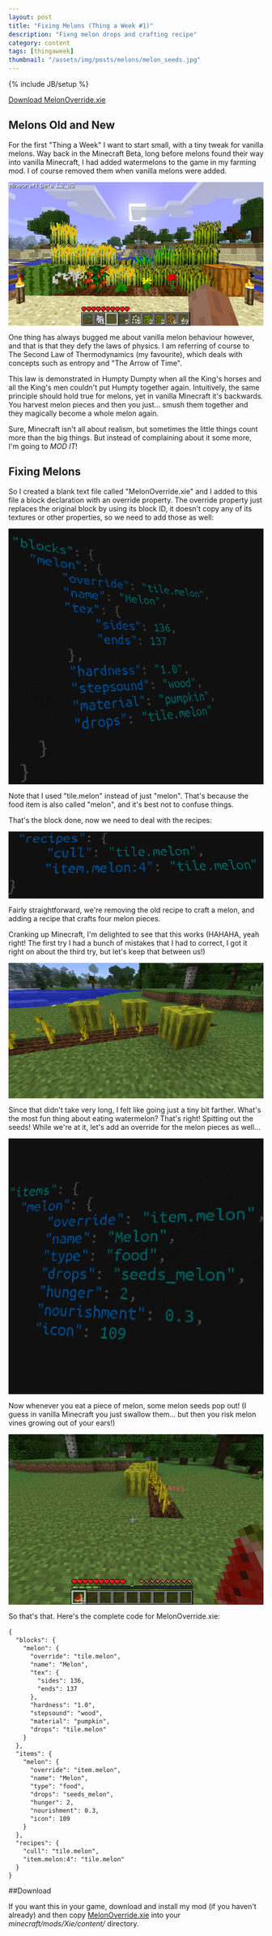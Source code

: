 ```yaml
---
layout: post
title: "Fixing Melons (Thing a Week #1)"
description: "Fixng melon drops and crafting recipe"
category: content
tags: [thingaweek]
thumbnail: "/assets/img/posts/melons/melon_seeds.jpg"
---
```

{% include JB/setup %}

<style>
img {
  display: block; margin-left: auto; margin-right: auto;
}
</style>

[Download MelonOverride.xie](/assets/files/MelonOverride.xie)

## Melons Old and New
For the first "Thing a Week" I want to start small, with a tiny tweak for vanilla melons. Way back in the Minecraft Beta, long before melons found their way into vanilla Minecraft, I had added watermelons to the game in my farming mod. I of course removed them when vanilla melons were added.

<!--more-->

![The Original Xie's Farming Mod](/assets/img/posts/melons/growables.png)

One thing has always bugged me about vanilla melon behaviour however, and that is that they defy the laws of physics. I am referring of course to The Second Law of Thermodynamics (my favourite), which deals with concepts such as entropy and "The Arrow of Time". 

This law is demonstrated in Humpty Dumpty when all the King's horses and all the King's men couldn't put Humpty together again. Intuitively, the same principle should hold true for melons, yet in vanilla Minecraft it's backwards. You harvest melon pieces and then you just... smush them together and they magically become a whole melon again.

Sure, Minecraft isn't all about realism, but sometimes the little things count more than the big things. But instead of complaining about it some more, I'm going to *MOD IT*!

## Fixing Melons
So I created a blank text file called "MelonOverride.xie" and I added to this file a block declaration with an override property. The override property just replaces the original block by using its block ID, it doesn't copy any of its textures or other properties, so we need to add those as well:

[![Melon Block Declaration](/assets/img/posts/melons/melon_block.png)](http://instacode.linology.info/56759)

Note that I used "tile.melon" instead of just "melon". That's because the food item is also called "melon", and it's best not to confuse things.

That's the block done, now we need to deal with the recipes:

[![Melon Block Declaration](/assets/img/posts/melons/melon_recipes.png)](http://instacode.linology.info/56765)

Fairly straightforward, we're removing the old recipe to craft a melon, and adding a recipe that crafts four melon pieces.

Cranking up Minecraft, I'm delighted to see that this works (HAHAHA, yeah right! The first try I had a bunch of mistakes that I had to correct, I got it right on about the third try, but let's keep that between us!)

![Watermelon Farm](/assets/img/posts/melons/melons_growing.jpg)

Since that didn't take very long, I felt like going just a tiny bit farther. What's the most fun thing about eating watermelon? That's right! Spitting out the seeds! While we're at it, let's add an override for the melon pieces as well...

[![Melon Block Declaration](/assets/img/posts/melons/melon_item.png)](http://instacode.linology.info/56768)

Now whenever you eat a piece of melon, some melon seeds pop out! (I guess in vanilla Minecraft you just swallow them... but then you risk melon vines growing out of your ears!)

![Spit out the seeds](/assets/img/posts/melons/melon_seeds.jpg)

So that's that. Here's the complete code for MelonOverride.xie:

    {
      "blocks": {
        "melon": {
          "override": "tile.melon",
          "name": "Melon",
          "tex": {
            "sides": 136,
            "ends": 137
          },
          "hardness": "1.0",
          "stepsound": "wood",
          "material": "pumpkin",
          "drops": "tile.melon"
        }
      },
      "items": {
        "melon": {
          "override": "item.melon",
          "name": "Melon",
          "type": "food",
          "drops": "seeds_melon",
          "hunger": 2,
          "nourishment": 0.3,
          "icon": 109
        }
      },
      "recipes": {
        "cull": "tile.melon",
        "item.melon:4": "tile.melon"
      }
    }
	
##Download

If you want this in your game, download and install my mod (if you haven't already) and then copy [MelonOverride.xie](/assets/files/MelonOverride.xie) into your *minecraft/mods/Xie/content/* directory.